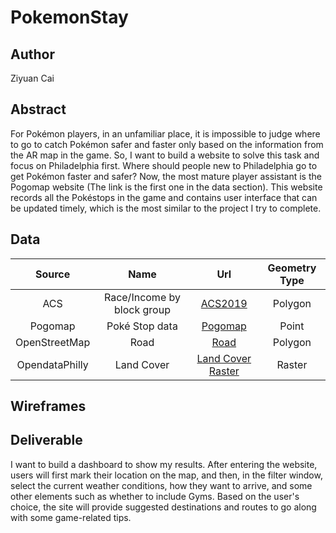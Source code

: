 # PokemonStay

## Author

Ziyuan Cai

## Abstract

For Pokémon players, in an unfamiliar place, it is impossible to judge where to go to catch Pokémon safer and faster only based on the information from the AR map in the game. So, I want to build a website to solve this task and focus on Philadelphia first. Where should people new to Philadelphia go to get Pokémon faster and safer? Now, the most mature player assistant is the Pogomap website (The link is the first one in the data section). This website records all the Pokéstops in the game and contains user interface that can be updated timely, which is the most similar to the project I try to complete.

## Data

|     Source     |            Name            |                             Url                              | Geometry Type |
| :------------: | :------------------------: | :----------------------------------------------------------: | :-----------: |
|      ACS       | Race/Income by block group | [ACS2019](https://www.census.gov/data/developers/data-sets/acs-5year.html) |    Polygon    |
|    Pogomap     |       Poké Stop data       | [Pogomap](https://www.pogomap.info/) |    Point    |
| OpenStreetMap  |           Road             | [Road](https://www.openstreetmap.org/relation/188022)|    Polygon    |
| OpendataPhilly |         Land Cover         | [Land Cover Raster](https://www.opendataphilly.org/dataset/philadelphia-land-cover-raster) |    Raster     |

## Wireframes 


## Deliverable

I want to build a dashboard to show my results. After entering the website, users will first mark their location on the map, and then, in the filter window, select the current weather conditions, how they want to arrive, and some other elements such as whether to include Gyms. Based on the user's choice, the site will provide suggested destinations and routes to go along with some game-related tips.
